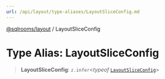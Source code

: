 ```yaml
---
url: /api/layout/type-aliases/LayoutSliceConfig.md
---
```

[@sqlrooms/layout](../index.md) / LayoutSliceConfig

# Type Alias: LayoutSliceConfig

> **LayoutSliceConfig**: `z.infer`<*typeof* [`LayoutSliceConfig`](../variables/LayoutSliceConfig.md)>
